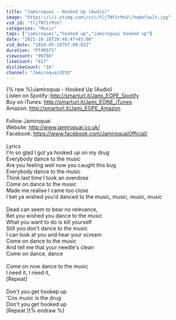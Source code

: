 ```yaml
---
title: "Jamiroquai - Hooked Up (Audio)"
image: "https:\/\/i.ytimg.com\/vi\/tljTNY1rMsU\/hqdefault.jpg"
vid_id: "tljTNY1rMsU"
categories: "Music"
tags: ["jamiroquai","hooked up","jamiroquai hooked up"]
date: "2021-10-18T20:48:47+03:00"
vid_date: "2016-05-18T07:00:02Z"
duration: "PT4M37S"
viewcount: "99766"
likeCount: "617"
dislikeCount: "16"
channel: "JamiroquaiVEVO"
---
```

{% raw %}Jamiroquai - Hooked Up (Audio)<br />Listen on Spotify: <a rel="nofollow" target="blank" href="http://smarturl.it/Jami_EOPE_Spotify">http://smarturl.it/Jami_EOPE_Spotify</a><br />Buy on iTunes: <a rel="nofollow" target="blank" href="http://smarturl.it/Jami_EONE_iTunes">http://smarturl.it/Jami_EONE_iTunes</a><br />Amazon: <a rel="nofollow" target="blank" href="http://smarturl.it/Jami_EOPE_Amazon">http://smarturl.it/Jami_EOPE_Amazon</a><br /><br />Follow Jamiroquai<br />Website: <a rel="nofollow" target="blank" href="http://www.jamiroquai.co.uk/">http://www.jamiroquai.co.uk/</a><br />Facebook: <a rel="nofollow" target="blank" href="https://www.facebook.com/JamiroquaiOfficial/">https://www.facebook.com/JamiroquaiOfficial/</a><br /><br />Lyrics<br />I'm so glad I got ya hooked up on my drug<br />Everybody dance to the music<br />Are you feeling well now you caught this bug<br />Everybody dance to the music<br />Think last time I took an overdose<br />Come on dance to the music<br />Made me realise I came too close<br />I bet ya wished you'd danced to the music, music, music, music<br /><br />Dead can seem to bear no relevance,<br />Bet you wished you dance to the music<br />What you want to do is kill yourself<br />Still you don't dance to the music<br />I can look at you and hear your scream<br />Come on dance to the music<br />And tell me that your needle's clean<br />Come on dance, dance<br /><br />Come on now dance to the music<br />I need it, I need it,<br />[Repeat]<br /><br />Don't you get hookep up<br />'Cos music is the drug<br />Don't you get hooked up<br />[Repeat ]{% endraw %}

